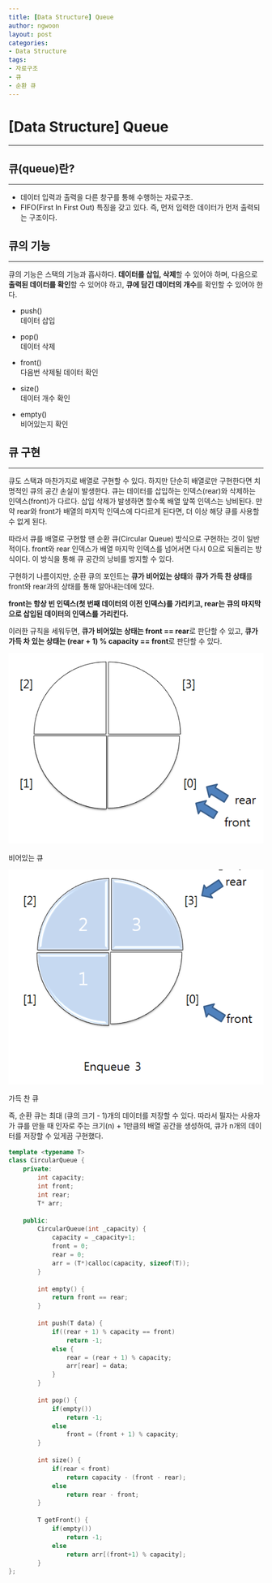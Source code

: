 ```yaml
---
title: [Data Structure] Queue
author: ngwoon
layout: post
categories:
- Data Structure
tags:
- 자료구조
- 큐
- 순환 큐
---
```


# [Data Structure] Queue
- - -

## 큐(queue)란?
---

- 데이터 입력과 출력을 다른 창구를 통해 수행하는 자료구조.
- FIFO(First In First Out) 특징을 갖고 있다. 즉, 먼저 입력한 데이터가 먼저 출력되는 구조이다.

## 큐의 기능
---

큐의 기능은 스택의 기능과 흡사하다. **데이터를 삽입, 삭제**할 수 있어야 하며, 다음으로 **출력된 데이터를 확인**할 수 있어야 하고, **큐에 담긴 데이터의 개수**를 확인할 수 있어야 한다.

- push()<br/>
    데이터 삽입

- pop()<br/>
    데이터 삭제

- front()<br/>
    다음번 삭제될 데이터 확인

- size()<br/>
    데이터 개수 확인

- empty()<br/>
    비어있는지 확인

## 큐 구현

---

큐도 스택과 마찬가지로 배열로 구현할 수 있다. 하지만 단순히 배열로만 구현한다면 치명적인 큐의 공간 손실이 발생한다. 큐는 데이터를 삽입하는 인덱스(rear)와 삭제하는 인덱스(front)가 다르다. 삽입 삭제가 발생하면 할수록 배열 앞쪽 인덱스는 낭비된다. 만약 rear와 front가 배열의 마지막 인덱스에 다다르게 된다면, 더 이상 해당 큐를 사용할 수 없게 된다.

따라서 큐를 배열로 구현할 땐 순환 큐(Circular Queue) 방식으로 구현하는 것이 일반적이다. front와 rear 인덱스가 배열 마지막 인덱스를 넘어서면 다시 0으로 되돌리는 방식이다. 이 방식을 통해 큐 공간의 낭비를 방지할 수 있다.

구현하기 나름이지만, 순환 큐의 포인트는 **큐가 비어있는 상태**와 **큐가 가득 찬 상태**를 front와 rear과의 상태를 통해 알아내는데에 있다.

**front는 항상 빈 인덱스(첫 번째 데이터의 이전 인덱스)를 가리키고, rear는 큐의 마지막으로 삽입된 데이터의 인덱스를 가리킨다.**

이러한 규칙을 세워두면, **큐가 비어있는 상태는 front == rear**로 판단할 수 있고, **큐가 가득 차 있는 상태는 (rear + 1) % capacity == front**로 판단할 수 있다.

![비어있는 순환 큐](/assets/images/post/Data-Structure/2021-03-28-queue/circular-queue-empty.png)

비어있는 큐

![가득 찬 순환 큐](/assets/images/post/Data-Structure/2021-03-28-queue/circular-queue-full.png)

가득 찬 큐

즉, 순환 큐는 최대 (큐의 크기 - 1)개의 데이터를 저장할 수 있다. 따라서 필자는 사용자가 큐를 만들 때 인자로 주는 크기(n) + 1만큼의 배열 공간을 생성하여, 큐가 n개의 데이터를 저장할 수 있게끔 구현했다.

```cpp
template <typename T>
class CircularQueue {
    private:
        int capacity;
        int front;
        int rear;
        T* arr;

    public:
        CircularQueue(int _capacity) {
            capacity = _capacity+1;
            front = 0;
            rear = 0;
            arr = (T*)calloc(capacity, sizeof(T));
        }

        int empty() {
            return front == rear;
        }

        int push(T data) {
            if((rear + 1) % capacity == front)
                return -1;
            else {
                rear = (rear + 1) % capacity;
                arr[rear] = data;
            }
        }

        int pop() {
            if(empty())
                return -1;
            else
                front = (front + 1) % capacity;
        }

        int size() {
            if(rear < front)
                return capacity - (front - rear);
            else
                return rear - front;
        }

        T getFront() {
            if(empty())
                return -1;
            else
                return arr[(front+1) % capacity];
        }
};
```